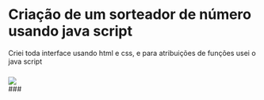 <h1>Criação de um sorteador de número usando java script</h1>
<p>Criei toda interface usando html e css, e para atribuições de funções usei o java script</p>

###
  <div>
<img src="https://i.gifer.com/XOsX.gif" />
  </div>
###
